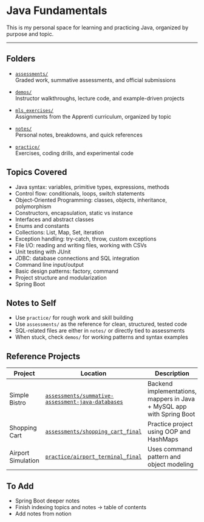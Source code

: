 # Java Fundamentals

This is my personal space for learning and practicing Java, organized by purpose and topic.

---

## Folders

- [`assessments/`](./assessments)  
  Graded work, summative assessments, and official submissions

- [`demos/`](./demos)  
  Instructor walkthroughs, lecture code, and example-driven projects

- [`mls_exercises/`](./mls_exercises)  
  Assignments from the Apprenti curriculum, organized by topic

- [`notes/`](./notes)  
  Personal notes, breakdowns, and quick references

- [`practice/`](./practice)  
  Exercises, coding drills, and experimental code

## Topics Covered
- Java syntax: variables, primitive types, expressions, methods
- Control flow: conditionals, loops, switch statements
- Object-Oriented Programming: classes, objects, inheritance, polymorphism
- Constructors, encapsulation, static vs instance
- Interfaces and abstract classes
- Enums and constants
- Collections: List, Map, Set, iteration
- Exception handling: try-catch, throw, custom exceptions
- File I/O: reading and writing files, working with CSVs
- Unit testing with JUnit
- JDBC: database connections and SQL integration
- Command line input/output
- Basic design patterns: factory, command
- Project structure and modularization
- Spring Boot

## Notes to Self
- Use `practice/` for rough work and skill building
- Use `assessments/` as the reference for clean, structured, tested code
- SQL-related files are either in `notes/` or directly tied to assessments
- When stuck, check `demos/` for working patterns and syntax examples

## Reference Projects

| Project            | Location                                                                                               | Description                                                           |
|--------------------|--------------------------------------------------------------------------------------------------------|-----------------------------------------------------------------------|
| Simple Bistro      | [`assessments/summative-assessment-java-databases`](./assessments/summative-assessment-java-databases) | Backend implementations, mappers in Java + MySQL app with Spring Boot |
| Shopping Cart      | [`assessments/shopping_cart_final`](./assessments/shopping_cart_final)                                 | Practice project using OOP and HashMaps                               |
| Airport Simulation | [`practice/airport_terminal_final`](./assessments/airport_terminal_final)                              | Uses command pattern and object modeling                              |


## To Add
- Spring Boot deeper notes
- Finish indexing topics and notes -> table of contents
- Add notes from notion